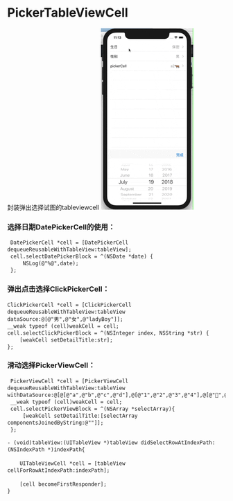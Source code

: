 # PickerTableViewCell
封装弹出选择试图的tableviewcell
![image](https://github.com/make1a/PickerTableViewCell/blob/master/aaa-2.gif)

### 选择日期DatePickerCell的使用：
```
 DatePickerCell *cell = [DatePickerCell dequeueReusableWithTableView:tableView];
 cell.selectDatePickerBlock = ^(NSDate *date) {
     NSLog(@"%@",date);
 };
```

### 弹出点击选择ClickPickerCell：
```
ClickPickerCell *cell = [ClickPickerCell dequeueReusableWithTableView:tableView dataSource:@[@"男",@"女",@"ladyBoy"]];
__weak typeof (cell)weakCell = cell;
cell.selectClickPickerBlock = ^(NSInteger index, NSString *str) {
    [weakCell setDetailTitle:str];
};
```

### 滑动选择PickerViewCell：
```
 PickerViewCell *cell = [PickerViewCell dequeueReusableWithTableView:tableView withDataSource:@[@[@"a",@"b",@"c",@"d"],@[@"1",@"2",@"3",@"4"],@[@"🐔",@"🐶",@"🐖",@"🐂"]]];
 __weak typeof (cell)weakCell = cell;
 cell.selectPickerViewBlock = ^(NSArray *selectArray){
     [weakCell setDetailTitle:[selectArray componentsJoinedByString:@""]];
 };
```

```
- (void)tableView:(UITableView *)tableView didSelectRowAtIndexPath:(NSIndexPath *)indexPath{

    UITableViewCell *cell = [tableView cellForRowAtIndexPath:indexPath];

    [cell becomeFirstResponder];
}

```




